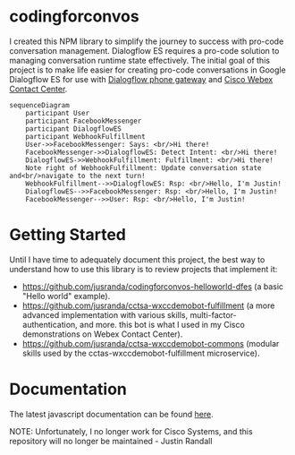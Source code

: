 # codingforconvos
I created this NPM library to simplify the journey to success with pro-code conversation management.  Dialogflow ES requires a pro-code solution to managing conversation runtime state effectively.  The initial goal of this project is to make life easier for creating pro-code conversations in Google Dialogflow ES for use with [Dialogflow phone gateway](https://cloud.google.com/dialogflow/es/docs/integrations/phone-gateway) and [Cisco Webex Contact Center](https://www.cisco.com/c/en_ca/products/contact-center/webex-contact-center/index.html).

```mermaid
sequenceDiagram
    participant User
    participant FacebookMessenger
    participant DialogflowES
    participant WebhookFulfillment
    User->>FacebookMessenger: Says: <br/>Hi there!
    FacebookMessenger->>DialogflowES: Detect Intent: <br/>Hi there!
    DialogflowES->>WebhookFulfillment: Fulfillment: <br/>Hi there!
    Note right of WebhookFulfillment: Update conversation state and<br/>navigate to the next turn!
    WebhookFulfillment-->>DialogflowES: Rsp: <br/>Hello, I'm Justin!
    DialogflowES-->>FacebookMessenger: Rsp: <br/>Hello, I'm Justin!
    FacebookMessenger-->>User: Rsp: <br/>Hello, I'm Justin!
```

# Getting Started

Until I have time to adequately document this project, the best way to understand how to use this library is to review projects that implement it:

 - https://github.com/jusranda/codingforconvos-helloworld-dfes (a basic "Hello world" example).
 - https://github.com/jusranda/cctsa-wxccdemobot-fulfillment (a more advanced implementation with various skills, multi-factor-authentication, and more.  this bot is what I used in my Cisco demonstrations on Webex Contact Center).
 - https://github.com/jusranda/cctsa-wxccdemobot-commons (modular skills used by the cctas-wxccdemobot-fulfillment microservice).

# Documentation

The latest javascript documentation can be found [here](https://htmlpreview.github.io/?https://github.com/jusranda/codingforconvos/blob/main/docs/codingforconvos/latest/index.html).

NOTE: Unfortunately, I no longer work for Cisco Systems, and this repository will no longer be maintained - Justin Randall

